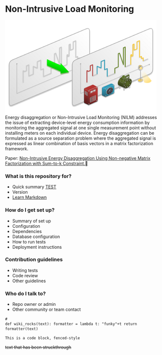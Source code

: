 # Non-Intrusive Load Monitoring #
![LD](/LD.png)
Energy disaggregation or Non-Intrusive Load Monitoring (NILM) addresses the issue of extracting device-level energy consumption information by monitoring the aggregated signal at one single measurement point without installing meters on each individual device. Energy disaggregation can be formulated as a source separation problem where the aggregated signal is expressed as linear combination of basis vectors in a matrix factorization framework.

Paper: 
[Non-Intrusive Energy Disaggregation Using Non-negative Matrix Factorization with Sum-to-k Constraint.](http://ieeexplore.ieee.org/abstract/document/7835299/)


### What is this repository for? ###

* Quick summary [TEST](/test.txt)
* Version
* [Learn Markdown](https://bitbucket.org/tutorials/markdowndemo)

### How do I get set up? ###

* Summary of set up
* Configuration
* Dependencies
* Database configuration
* How to run tests
* Deployment instructions

### Contribution guidelines ###

* Writing tests
* Code review
* Other guidelines

### Who do I talk to? ###

* Repo owner or admin
* Other community or team contact


```
#
def wiki_rocks(text): formatter = lambda t: "funky"+t return formatter(text) 

```

~~~~
This is a code block, fenced-style
~~~~

~~text that has been struckthrough~~
